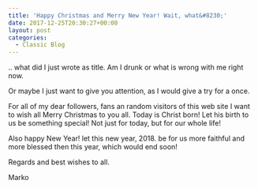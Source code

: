 ```yaml
---
title: 'Happy Christmas and Merry New Year! Wait, what&#8230;'
date: 2017-12-25T20:30:27+00:00
layout: post
categories:
  - Classic Blog
---
```

.. what did I just wrote as title. Am I drunk or what is wrong with me right now.

Or maybe I just want to give you attention, as I would give a try for a once.

For all of my dear followers, fans an random visitors of this web site I want to wish all Merry Christmas to you all. Today is Christ born! Let his birth to us be something special! Not just for today, but for our whole life!

Also happy New Year! let this new year, 2018. be for us more faithful and more blessed then this year, which would end soon!

Regards and best wishes to all.

Marko